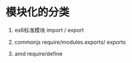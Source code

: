 # 模块化的分类
1. es6标准模块
  import / export

2. commonjs
  require/modules.exports/ exports

3. amd
  require/define